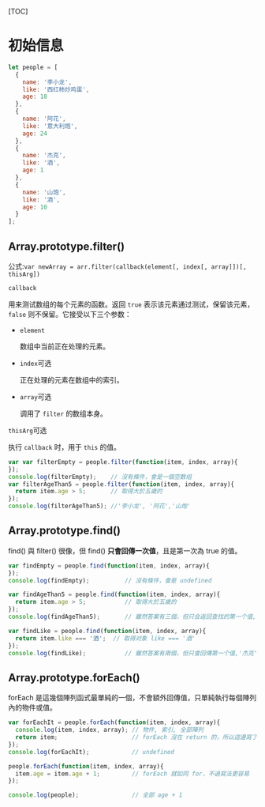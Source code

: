 [TOC]



# 初始信息

```js
let people = [
  {
    name: '李小龙',
    like: '西红柿炒鸡蛋',
    age: 18
  },
  {
    name: '阿花',
    like: '意大利炮',
    age: 24
  },
  {
    name: '杰克',
    like: '酒',
    age: 1
  },
  {
    name: '山炮',
    like: '酒',
    age: 10
  }
];
```

## Array.prototype.filter()

公式:`var newArray = arr.filter(callback(element[, index[, array]])[, thisArg])`

```js
callback
```

用来测试数组的每个元素的函数。返回 `true` 表示该元素通过测试，保留该元素，`false` 则不保留。它接受以下三个参数：

- `element`

  数组中当前正在处理的元素。

- `index`可选

  正在处理的元素在数组中的索引。

- `array`可选

  调用了 `filter` 的数组本身。

`thisArg`可选

执行 `callback` 时，用于 `this` 的值。

```js
var var filterEmpty = people.filter(function(item, index, array){
});
console.log(filterEmpty);    // 沒有條件，會是一個空数组
var filterAgeThan5 = people.filter(function(item, index, array){
  return item.age > 5;       // 取得大於五歲的
});
console.log(filterAgeThan5); //'李小龙', '阿花','山炮'
```

## Array.prototype.find()

find() 與 filter() 很像，但 find() **只會回傳一次值**，且是第一次為 true 的值。

```js
var findEmpty = people.find(function(item, index, array){
});
console.log(findEmpty);          // 沒有條件，會是 undefined

var findAgeThan5 = people.find(function(item, index, array){
  return item.age > 5;           // 取得大於五歲的
});
console.log(findAgeThan5);       // 雖然答案有三個，但只会返回查找的第一个值,'李小龙'

var findLike = people.find(function(item, index, array){
  return item.like === '酒';  // 取得对象 like === '酒'
});
console.log(findLike);           // 雖然答案有兩個，但只會回傳第一个值,'杰克'
```

## Array.prototype.forEach()

forEach 是這幾個陣列函式最單純的一個，不會額外回傳值，只單純執行每個陣列內的物件或值。

```js
var forEachIt = people.forEach(function(item, index, array){
  console.log(item, index, array); // 物件, 索引, 全部陣列
  return item;                     // forEach 沒在 return 的，所以這邊寫了也沒用
});
console.log(forEachIt);            // undefined

people.forEach(function(item, index, array){
  item.age = item.age + 1;         // forEach 就如同 for，不過寫法更容易
});

console.log(people);               // 全部 age + 1
```

